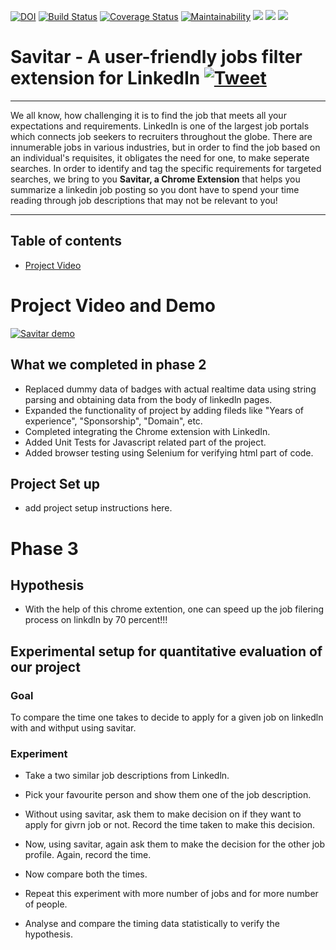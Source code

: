 [![DOI](https://zenodo.org/badge/299409059.svg)](https://zenodo.org/badge/latestdoi/299409059)
[![Build Status](https://travis-ci.com/Parth27/savitar.svg?branch=master)](https://travis-ci.com/Parth27/savitar)
[![Coverage Status](https://coveralls.io/repos/github/Parth27/savitar/badge.svg?branch=master)](https://coveralls.io/github/Parth27/savitar?branch=master)
[![Maintainability](https://api.codeclimate.com/v1/badges/e8b36018aedb7e1e7fb9/maintainability)](https://codeclimate.com/github/Parth27/savitar/maintainability)
<img src = "https://img.shields.io/github/license/Parth27/savitar">
<img src = "https://img.shields.io/github/issues/Parth27/savitar">
<img src = "https://img.shields.io/github/last-commit/Parth27/savitar">



# Savitar - A user-friendly jobs filter extension for LinkedIn [![Tweet](https://img.shields.io/twitter/url/http/shields.io.svg?style=social)](https://twitter.com/intent/tweet?text=Do%20you%20plan%20to%20improve%20your%20job%20searches%20on%20LinkedIn%3F%20Look%20no%20further.%20Savitar%20is%20the%20right%20extension%20for%20the%20job.%20Use%20it!%20Tweet%20it!%20Enjoy%20it!%20&hashtags=LinkedIn%20feature%20recommendations%20%20&url=https%3A%2F%2Fgithub.com%2Fpushkardravid%2Fsavitar%2F%20)


---

We all know, how challenging it is to find the job that meets all your expectations and requirements. LinkedIn is one of the largest job portals which connects job seekers to recruiters throughout the globe. There are innumerable jobs in various industries, but in order to find the job based on an individual's requisites, it obligates the need for one, to make seperate searches. In order to identify and tag the specific requirements for targeted searches, we bring to you **Savitar, a Chrome Extension** that helps you summarize a linkedin job posting so you dont have to spend your time reading through job descriptions that may not be relevant to you!

---

## Table of contents
- [Project Video](#project-video-and-demo)

# Project Video and Demo

[![Savitar demo](https://img.youtube.com/vi/sKJj4aNkDVI/0.jpg)](https://www.youtube.com/watch?v=sKJj4aNkDVI)


## What we completed in phase 2
* Replaced dummy data of badges with actual realtime data using string parsing and obtaining data from the body of linkedln pages.
* Expanded the functionality of project by adding fileds like "Years of experience", "Sponsorship", "Domain", etc.
* Completed integrating the Chrome extension with LinkedIn.
* Added Unit Tests for Javascript related part of the project.
* Added browser testing using Selenium for verifying html part of code.

## Project Set up
* add project setup instructions here.

# Phase 3

## Hypothesis
* With the help of this chrome extention, one can speed up the job filering process on linkdln by 70 percent!!!

## Experimental setup for quantitative evaluation of our project
### Goal
To compare the time one takes to decide to apply for a given job on linkedln with and withput using savitar.

### Experiment
* Take a two similar job descriptions from Linkedln.
* Pick your favourite person and show them one of the job description.
* Without using savitar, ask them to make decision on if they want to apply for givrn job or not. Record the time taken to make this decision.
* Now, using savitar, again ask them to make the decision for the other job profile. Again, record the time.
* Now compare both the times.

* Repeat this experiment with more number of jobs and for more number of people.
* Analyse and compare the timing data statistically to verify the hypothesis.


